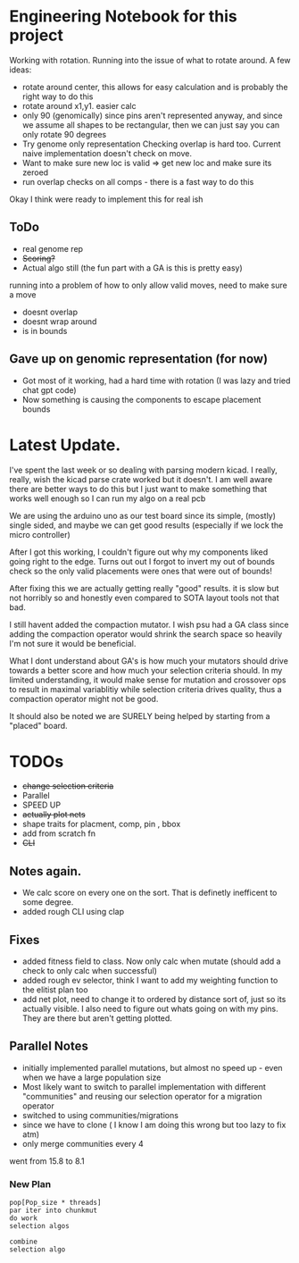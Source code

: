 # Engineering Notebook for this project

Working with rotation. Running into the issue of what to rotate around. 
A few ideas:
- rotate around center, this allows for easy calculation and is probably the right way to do this
- rotate around x1,y1. easier calc
- only 90 (genomically) since pins aren't represented anyway, and since we assume all shapes to be rectangular, then we can just say you can only rotate 90 degrees
- Try genome only representation
Checking overlap is hard too. Current naive implementation doesn't check on move. 
- Want to make sure new loc is valid => get new loc and make sure its zeroed
- run overlap checks on all comps - there is a fast way to do this 

Okay I think were ready to implement this for real ish
## ToDo
- real genome rep
- ~~Scoring?~~ 
- Actual algo still (the fun part with a GA is this is pretty easy)

running into a problem of how to only allow valid moves, need to make sure a move
- doesnt overlap
- doesnt wrap around
- is in bounds

## Gave up on genomic representation (for now)
- Got most of it working, had a hard time with rotation (I was lazy and tried chat gpt code)
- Now something is causing the components to escape placement bounds 


# Latest Update. 
I've spent the last week or so dealing with parsing modern kicad. I really, really, wish the kicad parse crate worked but it doesn't. 
I am well aware there are better ways to do this but I just want to make something that works well enough so I can run my algo on a real pcb

We are using the arduino uno as our test board since its simple, (mostly) single sided, and maybe we can get good results (especially if we lock the micro controller)

After I got this working, I couldn't figure out why my components liked going right to the edge. Turns out out I forgot to invert my out of bounds check so the only valid placements were ones that were out of bounds!

After fixing this we are actually getting really "good" results. it is slow but not horribly so and honestly even compared to SOTA layout tools not that bad. 

I still havent added the compaction mutator. I wish psu had a GA class since adding the compaction operator would shrink the search space so heavily I'm not sure it would be beneficial. 

What I dont understand about GA's is how much your mutators should drive towards a better score and how much your selection criteria should. In my limited understanding, it would make sense for mutation and crossover ops to result in maximal variablitiy while selection criteria drives quality, thus a compaction operator might not be good. 

It should also be noted we are SURELY being helped by starting from a "placed" board. 


# TODOs
- ~~change selection criteria~~
- Parallel
- SPEED UP
- ~~actually plot nets~~
- shape traits for placment, comp, pin , bbox
- add from scratch fn
- ~~CLI~~

## Notes again. 
- We calc score on every one on the sort. That is definetly inefficent to some degree. 
- added rough CLI using clap
## Fixes
- added fitness field to class. Now only calc when mutate (should add a check to only calc when successful)
- added rough ev selector, think I want to add my weighting function to the elitist plan too
- add net plot, need to change it to ordered by distance sort of, just so its actually visible. I also need to figure out whats going on with my pins. They are there but aren't getting plotted.

## Parallel Notes
- initially implemented parallel mutations, but almost no speed up - even when we have a large population size
- Most likely want to switch to parallel implementation with different "communities" and reusing our selection operator for a migration operator
- switched to using communities/migrations
- since we have to clone ( I know I am doing this wrong but too lazy to fix atm)
- only merge communities every 4

went from 15.8 to 8.1 

### New Plan
```pseudo code
pop[Pop_size * threads]
par iter into chunkmut
do work
selection algos

combine
selection algo


```




